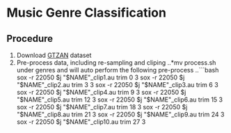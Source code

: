 # Music Genre Classification
## Procedure
1. Download [GTZAN](http://marsyasweb.appspot.com/download/data_sets/) dataset
2. Pre-process data, including re-sampling and cliping
..*mv process.sh under genres and will auto perform the following pre-process
..```bash
sox -r 22050 $j "$NAME"_clip1.au trim 0 3
sox -r 22050 $j "$NAME"_clip2.au trim 3 3
sox -r 22050 $j "$NAME"_clip3.au trim 6 3
sox -r 22050 $j "$NAME"_clip4.au trim 9 3
sox -r 22050 $j "$NAME"_clip5.au trim 12 3
sox -r 22050 $j "$NAME"_clip6.au trim 15 3
sox -r 22050 $j "$NAME"_clip7.au trim 18 3
sox -r 22050 $j "$NAME"_clip8.au trim 21 3
sox -r 22050 $j "$NAME"_clip9.au trim 24 3
sox -r 22050 $j "$NAME"_clip10.au trim 27 3
```
